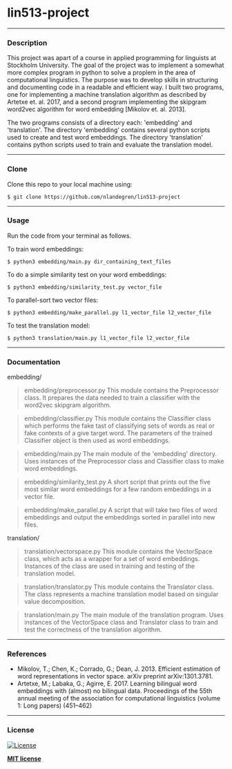 # lin513-project
---

### Description
This project was apart of a course in applied programming for linguists at Stockholm University. The goal of the project was to implement a somewhat more complex program in python to solve a proplem in the area of computational linguistics. The purpose was to develop skills in structuring and documenting code in a readable and efficient way. I built two programs, one for implementing a machine translation algorithm as described by Artetxe et.  al.  2017, and a second program implementing the skipgram word2vec algorithm for word embedding [Mikolov et.  al.  2013].

The two programs consists of a directory each: 'embedding' and 'translation'. The directory 'embedding' contains several python scripts used to create and test word embeddings. The directory 'translation' contains python scripts used to train and evaluate the translation model. 

---

### Clone
Clone this repo to your local machine using:
```
$ git clone https://github.com/nlandegren/lin513-project
```
---

### Usage
Run the code from your terminal as follows.

To train word embeddings:
```
$ python3 embedding/main.py dir_containing_text_files
```
To do a simple similarity test on your word embeddings:
```
$ python3 embedding/similarity_test.py vector_file
```
To parallel-sort two vector files:
```
$ python3 embedding/make_parallel.py l1_vector_file l2_vector_file
```
To test the translation model:
```
$ python3 translation/main.py l1_vector_file l2_vector_file
```
---
### Documentation
embedding/
> embedding/preprocessor.py
This module contains the Preprocessor class. It prepares the data needed to train a classifier with the word2vec skipgram algorithm.

> embedding/classifier.py
This module contains the Classifier class which performs the fake tast of classifying sets of words as real or fake contexts of a give target word. The parameters of the trained Classifier object is then used as word embeddings.

> embedding/main.py
The main module of the 'embedding' directory. Uses instances of the Preprocessor class and Classifier class to make word embeddings.

> embedding/similarity_test.py
A short script that prints out the five most similar word embeddings for a few random embeddings in a vector file.

> embedding/make_parallel.py
A script that will take two files of word embeddings and output the embeddings sorted in parallel into new files.

translation/
> translation/vectorspace.py
This module contains the VectorSpace class, which acts as a wrapper for a set of word embeddings. Instances of the class are used in training and testing of the translation model.

> translation/translator.py
This module contains the Translator class. The class represents a machine translation model based on singular value decomposition.

> translation/main.py
The main module of the translation program. Uses instances of the VectorSpace class and Translator class to train and test the correctness of the translation algorithm.
---

### References
- Mikolov, T.; Chen, K.; Corrado, G.; Dean, J. 2013. Efficient estimation of word representations in vector space.
arXiv preprint arXiv:1301.3781.
- Artetxe, M.; Labaka, G.; Agirre, E. 2017. Learning bilingual word embeddings with (almost) no bilingual data. 
Proceedings of the 55th annual meeting of the association for computational linguistics (volume 1:  Long papers) (451–462)
---
### License

[![License](http://img.shields.io/:license-mit-blue.svg?style=flat-square)](http://badges.mit-license.org)

**[MIT license](http://opensource.org/licenses/mit-license.php)**
